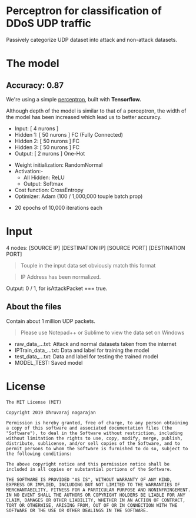 # Perceptron for classification of DDoS UDP traffic

Passively categorize UDP dataset into attack and non-attack datasets.

# The model

## Accuracy: 0.87

We're using a simple [perceptron](https://www.cs.cmu.edu/afs/cs.cmu.edu/academic/class/15381-f01/www/handouts/110601.pdf), built with **Tensorflow.**

Although depth of the model is similar to that of a perceptron, the width of the model has been increased which lead us to better accuracy.
- Input: [ 4 nurons ]
- Hidden 1: [ 50 nurons ] FC (Fully Connected)
- Hidden 2: [ 50 nurons ] FC
- Hidden 3: [ 50 nurons ] FC
- Output: [ 2 nurons ] One-Hot

+ Weight initialization: RandomNormal
+ Activation:-
  + All Hidden: ReLU
  + Output: Softmax
+ Cost function: CrossEntropy
+ Optimizer: Adam (100 / 1,000,000 touple batch prop)

* 20 epochs of 10,000 iterations each


# Input
4 nodes: [SOURCE IP] [DESTINATION IP] [SOURCE PORT] [DESTINATION PORT]

> Touple in the input data set obviously match this format

> IP Address has been normalized.

Output: 0 / 1, for isAttackPacket === true.

## About the files
Contain about 1 million UDP packets.

> Please use Notepad++ or Sublime to view the data set on Windows

- raw_data_...txt: Attack and normal datasets taken from the internet
- IPTrain_data_...txt: Data and label for training the model
- test_data_...txt: Data and label for testing the trained model
- MODEL_TEST: Saved model

# License

```
The MIT License (MIT)

Copyright 2019 Dhruvaraj nagarajan

Permission is hereby granted, free of charge, to any person obtaining a copy of this software and associated documentation files (the "Software"), to deal in the Software without restriction, including without limitation the rights to use, copy, modify, merge, publish, distribute, sublicense, and/or sell copies of the Software, and to permit persons to whom the Software is furnished to do so, subject to the following conditions:

The above copyright notice and this permission notice shall be included in all copies or substantial portions of the Software.

THE SOFTWARE IS PROVIDED "AS IS", WITHOUT WARRANTY OF ANY KIND, EXPRESS OR IMPLIED, INCLUDING BUT NOT LIMITED TO THE WARRANTIES OF MERCHANTABILITY, FITNESS FOR A PARTICULAR PURPOSE AND NONINFRINGEMENT. IN NO EVENT SHALL THE AUTHORS OR COPYRIGHT HOLDERS BE LIABLE FOR ANY CLAIM, DAMAGES OR OTHER LIABILITY, WHETHER IN AN ACTION OF CONTRACT, TORT OR OTHERWISE, ARISING FROM, OUT OF OR IN CONNECTION WITH THE SOFTWARE OR THE USE OR OTHER DEALINGS IN THE SOFTWARE.
```